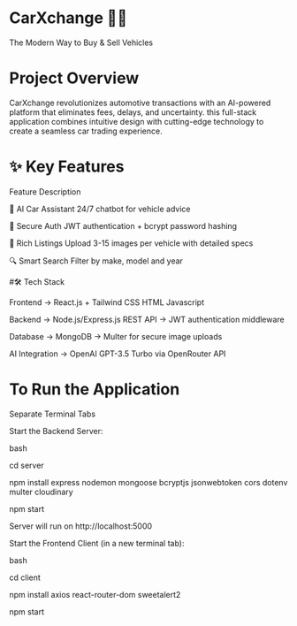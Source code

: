 # CarXchange 🚗💡
The Modern Way to Buy & Sell Vehicles

# Project Overview
CarXchange revolutionizes automotive transactions with an AI-powered platform that eliminates fees, delays, and uncertainty. this full-stack application combines intuitive design with cutting-edge technology to create a seamless car trading experience.

# ✨ Key Features

Feature	Description

🤖 AI Car Assistant	24/7 chatbot for vehicle advice 

🔐 Secure Auth	JWT authentication + bcrypt password hashing

📸 Rich Listings	Upload 3-15 images per vehicle with detailed specs

🔍 Smart Search	Filter by make, model and year


#🛠️ Tech Stack

Frontend
→ React.js + Tailwind CSS HTML Javascript


Backend
→ Node.js/Express.js REST API
→ JWT authentication middleware

Database
→ MongoDB 
→ Multer for secure image uploads

AI Integration
→ OpenAI GPT-3.5 Turbo via OpenRouter API


# To Run the Application
Separate Terminal Tabs 

Start the Backend Server:

bash

cd server

npm install express nodemon mongoose bcryptjs jsonwebtoken cors dotenv  multer cloudinary  

npm start

Server will run on http://localhost:5000

Start the Frontend Client (in a new terminal tab):

bash

cd client

npm install axios react-router-dom sweetalert2

npm start




